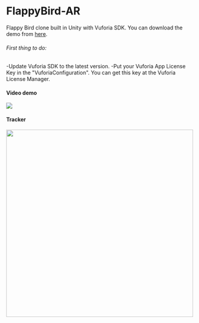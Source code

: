 # FlappyBird-AR

Flappy Bird clone built in Unity with Vuforia SDK. You can download the demo from [here](https://github.com/Mika412/FlappyBird-AR/raw/master/Flappy.apk).

###### First thing to do:
-Update Vuforia SDK to the latest version.
-Put your Vuforia App License Key in the "VuforiaConfiguration". You can get this key at the Vuforia License Manager.

#### Video demo
![](https://github.com/Mika412/FlappyBird-AR/blob/master/flappy_demo.gif)


#### Tracker
<img src="https://user-images.githubusercontent.com/5073663/28045231-b8cabebe-65d3-11e7-80a5-e27aeb0612f5.png" width="500"/>
